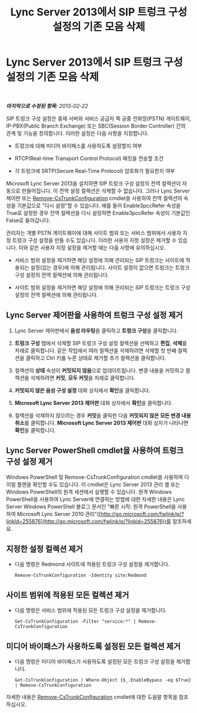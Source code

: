 ﻿---
title: Lync Server 2013에서 SIP 트렁크 구성 설정의 기존 모음 삭제
TOCTitle: Lync Server 2013에서 SIP 트렁크 구성 설정의 기존 모음 삭제
ms:assetid: 3b25f14d-884b-42dd-a866-460d276d3e43
ms:mtpsurl: https://technet.microsoft.com/ko-kr/library/JJ688024(v=OCS.15)
ms:contentKeyID: 49885726
ms.date: 08/10/2015
mtps_version: v=OCS.15
ms.translationtype: HT
---

# Lync Server 2013에서 SIP 트렁크 구성 설정의 기존 모음 삭제

 

_**마지막으로 수정된 항목:** 2013-02-22_

SIP 트렁크 구성 설정은 중재 서버와 서비스 공급자 쪽 공중 전화망(PSTN) 게이트웨이, IP-PBX(Public Branch Exchange) 또는 SBC(Session Border Controller) 간의 관계 및 기능을 정의합니다. 이러한 설정은 다음 사항을 지정합니다.

  - 트렁크에 대해 미디어 바이패스를 사용하도록 설정할지 여부

  - RTCP(Real-time Transport Control Protocol) 패킷을 전송할 조건

  - 각 트렁크에 SRTP(Secure Real-Time Protocol) 암호화가 필요한지 여부

Microsoft Lync Server 2013을 설치하면 SIP 트렁크 구성 설정의 전역 컬렉션이 자동으로 만들어집니다. 이 전역 설정 컬렉션은 삭제할 수 없습니다. 그러나 Lync Server 제어판 또는 [Remove-CsTrunkConfiguration](https://docs.microsoft.com/en-us/powershell/module/skype/Remove-CsTrunkConfiguration) cmdlet을 사용하여 전역 컬렉션의 속성을 기본값으로 "다시 설정"할 수 있습니다. 예를 들어 Enable3pccRefer 속성을 True로 설정한 경우 전역 컬렉션을 다시 설정하면 Enable3pccRefer 속성이 기본값인 False로 돌아갑니다.

관리자는 개별 PSTN 게이트웨이에 대해 사이트 범위 또는 서비스 범위에서 사용자 지정 트렁크 구성 설정을 만들 수도 있습니다. 이러한 사용자 지정 설정은 제거할 수 있습니다. 이와 같은 사용자 지정 설정을 제거할 때는 다음 사항에 유의하십시오.

  - 서비스 범위 설정을 제거하면 해당 설정에 의해 관리되는 SIP 트렁크는 사이트에 적용되는 설정(있는 경우)에 의해 관리됩니다. 사이트 설정이 없으면 트렁크는 트렁크 구성 설정의 전역 컬렉션에 의해 관리됩니다.

  - 사이트 범위 설정을 제거하면 해당 설정에 의해 관리되는 SIP 트렁크는 트렁크 구성 설정의 전역 컬렉션에 의해 관리됩니다.

## Lync Server 제어판을 사용하여 트렁크 구성 설정 제거

1.  Lync Server 제어판에서 **음성 라우팅**을 클릭하고 **트렁크 구성**을 클릭합니다.

2.  **트렁크 구성** 탭에서 삭제할 SIP 트렁크 구성 설정 컬렉션을 선택하고 **편집**, **삭제**를 차례로 클릭합니다. 같은 작업에서 여러 컬렉션을 삭제하려면 삭제할 첫 번째 컬렉션을 클릭하고 Ctrl 키를 누른 상태로 제거할 추가 컬렉션을 클릭합니다.

3.  컬렉션의 **상태** 속성이 **커밋되지 않음**으로 업데이트됩니다. 변경 내용을 커밋하고 컬렉션을 삭제하려면 **커밋**, **모두 커밋**을 차례로 클릭합니다.

4.  **커밋되지 않은 음성 구성 설정** 대화 상자에서 **확인**을 클릭합니다.

5.  **Microsoft Lync Server 2013 제어판** 대화 상자에서 **확인**을 클릭합니다.

6.  컬렉션을 삭제하지 않으려는 경우 **커밋**을 클릭한 다음 **커밋되지 않은 모든 변경 내용 취소**를 클릭합니다. **Microsoft Lync Server 2013 제어판** 대화 상자가 나타나면 **확인**을 클릭합니다.

## Lync Server PowerShell cmdlet을 사용하여 트렁크 구성 설정 제거

Windows PowerShell 및 Remove-CsTrunkConfiguration cmdlet을 사용하여 다이얼 플랜을 확인할 수도 있습니다. 이 cmdlet은 Lync Server 2013 관리 셸 또는 Windows PowerShell의 원격 세션에서 실행할 수 있습니다. 원격 Windows PowerShell을 사용하여 Lync Server에 연결하는 방법에 대한 자세한 내용은 Lync Server Windows PowerShell 블로그 문서인 "빠른 시작: 원격 PowerShell을 사용하여 Microsoft Lync Server 2010 관리"([http://go.microsoft.com/fwlink/p/?linkId=255876](http://go.microsoft.com/fwlink/p/?linkid=255876))를 참조하세요.

## 지정한 설정 컬렉션 제거

  - 다음 명령은 Redmond 사이트에 적용된 트렁크 구성 설정을 제거합니다.
    
        Remove-CsTrunkConfiguration -Identity site:Redmond

## 사이트 범위에 적용된 모든 컬렉션 제거

  - 다음 명령은 서비스 범위에 적용된 모든 트렁크 구성 설정을 제거합니다.
    
        Get-CsTrunkConfiguration -Filter "service:*" | Remove-CsTrunkConfiguration

## 미디어 바이패스가 사용하도록 설정된 모든 컬렉션 제거

  - 다음 명령은 미디어 바이패스가 사용하도록 설정된 모든 트렁크 구성 설정을 제거합니다.
    
        Get-CsTrunkConfiguration | Where-Object {$_.EnableBypass -eq $True} | Remove-CsTrunkConfiguration

자세한 내용은 [Remove-CsTrunkConfiguration](https://docs.microsoft.com/en-us/powershell/module/skype/Remove-CsTrunkConfiguration) cmdlet에 대한 도움말 항목을 참조하십시오.

